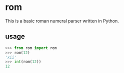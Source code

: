 # rom

This is a basic roman numeral parser written in Python.

## usage

```python
>>> from rom import rom
>>> rom(12)
'xii'
>>> int(rom(12))
12
```
